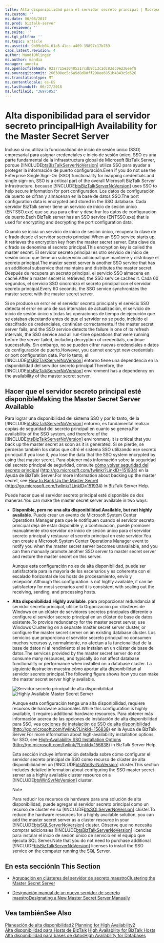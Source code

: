 ```yaml
---
title: Alta disponibilidad para el servidor secreto principal | Microsoft Docs
ms.custom: ''
ms.date: 06/08/2017
ms.prod: biztalk-server
ms.reviewer: ''
ms.suite: ''
ms.tgt_pltfrm: ''
ms.topic: article
ms.assetid: 9b99cb04-61a5-41cc-a409-35897c17b789
caps.latest.revision: 4
author: MandiOhlinger
ms.author: mandia
manager: anneta
ms.openlocfilehash: 9227715e30405217cdb9c13c2dc83dc0e236eef8
ms.sourcegitcommit: 266308ec5c6a9d8d80ff298ee6051b4843c5d626
ms.translationtype: MT
ms.contentlocale: es-ES
ms.lasthandoff: 06/27/2018
ms.locfileid: "36975853"
---
```

# <a name="high-availability-for-the-master-secret-server"></a><span data-ttu-id="407c7-102">Alta disponibilidad para el servidor secreto principal</span><span class="sxs-lookup"><span data-stu-id="407c7-102">High Availability for the Master Secret Server</span></span>
<span data-ttu-id="407c7-103">Incluso si no utiliza la funcionalidad de inicio de sesión único (SSO) empresarial para asignar credenciales e inicio de sesión único, SSO es una parte fundamental de la infraestructura global de Microsoft BizTalk Server, porque [!INCLUDE[btsBizTalkServerNoVersion](../includes/btsbiztalkservernoversion-md.md)] utiliza SSO para ayudar a proteger la información de puerto configuración.</span><span class="sxs-lookup"><span data-stu-id="407c7-103">Even if you do not use the Enterprise Single Sign-On (SSO) functionality for mapping credentials and single sign-on, SSO is a critical part of the overall Microsoft BizTalk Server infrastructure, because [!INCLUDE[btsBizTalkServerNoVersion](../includes/btsbiztalkservernoversion-md.md)] uses SSO to help secure information for port configuration.</span></span> <span data-ttu-id="407c7-104">Los datos de configuración de puerto se cifran y almacenan en la base de datos SSO.</span><span class="sxs-lookup"><span data-stu-id="407c7-104">The port configuration data is encrypted and stored in the SSO database.</span></span> <span data-ttu-id="407c7-105">Cada servidor BizTalk server tiene un servicio de inicio de sesión único (ENTSSO.exe) que se usa para cifrar y descifrar los datos de configuración de puerto.</span><span class="sxs-lookup"><span data-stu-id="407c7-105">Each BizTalk server has an SSO service (ENTSSO.exe) that is used for encrypting and decrypting the port configuration data.</span></span>  
  
 <span data-ttu-id="407c7-106">Cuando se inicia un servicio de inicio de sesión único, recupera la clave de cifrado desde el servidor secreto principal.</span><span class="sxs-lookup"><span data-stu-id="407c7-106">When an SSO service starts up, it retrieves the encryption key from the master secret server.</span></span> <span data-ttu-id="407c7-107">Esta clave de cifrado se denomina el secreto principal.</span><span class="sxs-lookup"><span data-stu-id="407c7-107">This encryption key is called the master secret.</span></span> <span data-ttu-id="407c7-108">El servidor secreto principal es otro servicio de inicio de sesión único que tiene un subservicio adicional que mantiene y distribuye el secreto principal.</span><span class="sxs-lookup"><span data-stu-id="407c7-108">The master secret server is another SSO service that has an additional subservice that maintains and distributes the master secret.</span></span> <span data-ttu-id="407c7-109">Después de recupera un secreto principal, el servicio SSO almacena en caché.</span><span class="sxs-lookup"><span data-stu-id="407c7-109">After a master secret is retrieved, the SSO service caches it.</span></span> <span data-ttu-id="407c7-110">Cada 60 segundos, el servicio SSO sincroniza el secreto principal con el servidor secreto principal.</span><span class="sxs-lookup"><span data-stu-id="407c7-110">Every 60 seconds, the SSO service synchronizes the master secret with the master secret server.</span></span>  
  
 <span data-ttu-id="407c7-111">Si se produce un error en el servidor secreto principal y el servicio SSO detecta el error en uno de sus intervalos de actualización, el servicio de inicio de sesión único y todas las operaciones de tiempo de ejecución que se estaban ejecutando antes de que el servidor no se pudo, incluido el descifrado de credenciales, continúan correctamente.</span><span class="sxs-lookup"><span data-stu-id="407c7-111">If the master secret server fails, and the SSO service detects the failure in one of its refresh intervals, the SSO service and all run-time operations that were running before the server failed, including decryption of credentials, continue successfully.</span></span> <span data-ttu-id="407c7-112">Sin embargo, no se pueden cifrar nuevas credenciales o datos de configuración de puerto.</span><span class="sxs-lookup"><span data-stu-id="407c7-112">However, you cannot encrypt new credentials or port configuration data.</span></span> <span data-ttu-id="407c7-113">Por lo tanto, el [!INCLUDE[btsBizTalkServerNoVersion](../includes/btsbiztalkservernoversion-md.md)] entorno tiene una dependencia en la disponibilidad del servidor secreto principal.</span><span class="sxs-lookup"><span data-stu-id="407c7-113">Therefore, the [!INCLUDE[btsBizTalkServerNoVersion](../includes/btsbiztalkservernoversion-md.md)] environment has a dependency on the availability of the master secret server.</span></span>  
  
## <a name="making-the-master-secret-server-available"></a><span data-ttu-id="407c7-114">Hacer que el servidor secreto principal esté disponible</span><span class="sxs-lookup"><span data-stu-id="407c7-114">Making the Master Secret Server Available</span></span>  
 <span data-ttu-id="407c7-115">Para lograr una disponibilidad del sistema SSO y por lo tanto, de la [!INCLUDE[btsBizTalkServerNoVersion](../includes/btsbiztalkservernoversion-md.md)] entorno, es fundamental realizar copias de seguridad del secreto principal en cuanto se genera.</span><span class="sxs-lookup"><span data-stu-id="407c7-115">For availability of the SSO system, and therefore of the [!INCLUDE[btsBizTalkServerNoVersion](../includes/btsbiztalkservernoversion-md.md)] environment, it is critical that you back up the master secret as soon as it is generated.</span></span> <span data-ttu-id="407c7-116">Si se pierde, se perderán también los datos que cifró el sistema SSO utilizando ese secreto principal.</span><span class="sxs-lookup"><span data-stu-id="407c7-116">If you lose it, you lose the data that the SSO system encrypted by using that master secret.</span></span> <span data-ttu-id="407c7-117">Para obtener más información sobre la seguridad del secreto principal de seguridad, consulte [cómo volver seguridad del secreto principal](http://go.microsoft.com/fwlink/?LinkID=151934) (<http://go.microsoft.com/fwlink/?LinkID=151934>) en la Ayuda de BizTalk Server.</span><span class="sxs-lookup"><span data-stu-id="407c7-117">For more information about backing up the master secret, see [How to Back Up the Master Secret](http://go.microsoft.com/fwlink/?LinkID=151934) (<http://go.microsoft.com/fwlink/?LinkID=151934>) in BizTalk Server Help.</span></span>  
  
 <span data-ttu-id="407c7-118">Puede hacer que el servidor secreto principal esté disponible de dos maneras:</span><span class="sxs-lookup"><span data-stu-id="407c7-118">You can make the master secret server available in two ways:</span></span>  
  
- <span data-ttu-id="407c7-119">**Disponible, pero no una alta disponibilidad**.</span><span class="sxs-lookup"><span data-stu-id="407c7-119">**Available, but not highly available**.</span></span> <span data-ttu-id="407c7-120">Puede crear un evento de Microsoft System Center Operations Manager para que le notifiquen cuando el servidor secreto principal deja de estar disponible y, a continuación, puede promover manualmente otro servidor de inicio de sesión único para el servidor secreto principal y restaurar el secreto principal en este servidor.</span><span class="sxs-lookup"><span data-stu-id="407c7-120">You can create a Microsoft System Center Operations Manager event to notify you when the master secret server becomes unavailable, and you can then manually promote another SSO server to master secret server and restore the master secret on this server.</span></span>  
  
   <span data-ttu-id="407c7-121">Aunque esta configuración no es de alta disponibilidad, puede ser satisfactoria para la mayoría de los escenarios y es coherente con el escalado horizontal de los hosts de procesamiento, envío y recepción.</span><span class="sxs-lookup"><span data-stu-id="407c7-121">Although this configuration is not highly available, it can be satisfactory for most scenarios and it is consistent with scaling out the receiving, sending, and processing hosts.</span></span>  
  
- <span data-ttu-id="407c7-122">**Alta disponibilidad**.</span><span class="sxs-lookup"><span data-stu-id="407c7-122">**Highly available**.</span></span> <span data-ttu-id="407c7-123">para proporcionar redundancia al servidor secreto principal, utilice la Organización por clústeres de Windows en un clúster de servidores secretos principales diferente o configure el servidor secreto principal en un clúster de base de datos existente.</span><span class="sxs-lookup"><span data-stu-id="407c7-123">To provide redundancy for the master secret server, use Windows Clustering on a separate master secret server cluster, or configure the master secret server on an existing database cluster.</span></span> <span data-ttu-id="407c7-124">Los servicios que proporciona el servidor secreto principal no consumen muchos recursos y, normalmente, no afectan a la funcionalidad de la base de datos ni al rendimiento si se instalan en un clúster de base de datos.</span><span class="sxs-lookup"><span data-stu-id="407c7-124">The services provided by the master secret server do not consume many resources, and typically do not affect database functionality or performance when installed on a database cluster.</span></span> <span data-ttu-id="407c7-125">La siguiente ilustración muestra cómo aportar alta disponibilidad al servidor secreto principal.</span><span class="sxs-lookup"><span data-stu-id="407c7-125">The following figure shows how you can make the master secret server highly available.</span></span>  
  
   <span data-ttu-id="407c7-126">![Servidor secreto principal de alta disponibilidad](../core/media/tdi-highava-msscluster.gif "TDI_HighAva_MSSCluster")</span><span class="sxs-lookup"><span data-stu-id="407c7-126">![Highly Available Master Secret Server](../core/media/tdi-highava-msscluster.gif "TDI_HighAva_MSSCluster")</span></span>  
  
   <span data-ttu-id="407c7-127">Aunque esta configuración tenga una alta disponibilidad, requiere recursos de hardware adicionales.</span><span class="sxs-lookup"><span data-stu-id="407c7-127">While this configuration is highly available, it requires additional hardware resources.</span></span> <span data-ttu-id="407c7-128">Para obtener más información acerca de las opciones de instalación de alta disponibilidad para SSO, vea [opciones de instalación de SSO de alta disponibilidad](http://go.microsoft.com/fwlink/?LinkId=156838) (http://go.microsoft.com/fwlink/?LinkId=156838) en la Ayuda de BizTalk Server.</span><span class="sxs-lookup"><span data-stu-id="407c7-128">For more information about high-availability installation options for SSO, see [High-Availability SSO Installation Options](http://go.microsoft.com/fwlink/?LinkId=156838) (http://go.microsoft.com/fwlink/?LinkId=156838) in BizTalk Server Help.</span></span>  
  
   <span data-ttu-id="407c7-129">Esta sección incluye información detallada sobre cómo configurar el servidor secreto principal de SSO como recurso de clúster de alta disponibilidad en un [!INCLUDE[btsWinSvrNoVersion](../includes/btswinsvrnoversion-md.md)] clúster.</span><span class="sxs-lookup"><span data-stu-id="407c7-129">This section includes detailed information about configuring the SSO master secret server as a highly available cluster resource on a [!INCLUDE[btsWinSvrNoVersion](../includes/btswinsvrnoversion-md.md)] cluster.</span></span>  
  
  > [!NOTE]
  >  <span data-ttu-id="407c7-130">Para reducir los recursos de hardware para una solución de alta disponibilidad, puede agregar el servidor secreto principal como un recurso de clúster en su [!INCLUDE[btsSQLServerNoVersion](../includes/btssqlservernoversion-md.md)] clúster.</span><span class="sxs-lookup"><span data-stu-id="407c7-130">To reduce the hardware resources for a highly available solution, you can add the master secret server as a cluster resource in your [!INCLUDE[btsSQLServerNoVersion](../includes/btssqlservernoversion-md.md)] cluster.</span></span> <span data-ttu-id="407c7-131">Observe que no necesita comprar adicionales [!INCLUDE[btsBizTalkServerNoVersion](../includes/btsbiztalkservernoversion-md.md)] licencias para instalar el inicio de sesión único de servicio en el equipo que ejecuta SQL Server.</span><span class="sxs-lookup"><span data-stu-id="407c7-131">Note that you do not need to purchase additional [!INCLUDE[btsBizTalkServerNoVersion](../includes/btsbiztalkservernoversion-md.md)] licenses to install the SSO service on the computer running the SQL Server.</span></span>  
  
## <a name="in-this-section"></a><span data-ttu-id="407c7-132">En esta sección</span><span class="sxs-lookup"><span data-stu-id="407c7-132">In This Section</span></span>  
  
-   [<span data-ttu-id="407c7-133">Agrupación en clústeres del servidor de secreto maestro</span><span class="sxs-lookup"><span data-stu-id="407c7-133">Clustering the Master Secret Server</span></span>](../technical-guides/clustering-the-master-secret-server.md)  
  
-   [<span data-ttu-id="407c7-134">Designación manual de un nuevo servidor de secreto maestro</span><span class="sxs-lookup"><span data-stu-id="407c7-134">Designating a New Master Secret Server Manually</span></span>](../technical-guides/designating-a-new-master-secret-server-manually.md)  
  
## <a name="see-also"></a><span data-ttu-id="407c7-135">Vea también</span><span class="sxs-lookup"><span data-stu-id="407c7-135">See Also</span></span>  
 <span data-ttu-id="407c7-136">[Planeación de alta disponibilidad2](../technical-guides/planning-for-high-availability2.md) </span><span class="sxs-lookup"><span data-stu-id="407c7-136">[Planning for High Availability2](../technical-guides/planning-for-high-availability2.md) </span></span>  
 <span data-ttu-id="407c7-137">[Alta disponibilidad para Hosts de BizTalk](../technical-guides/high-availability-for-biztalk-hosts.md) </span><span class="sxs-lookup"><span data-stu-id="407c7-137">[High Availability for BizTalk Hosts](../technical-guides/high-availability-for-biztalk-hosts.md) </span></span>  
 [<span data-ttu-id="407c7-138">Alta disponibilidad para bases de datos</span><span class="sxs-lookup"><span data-stu-id="407c7-138">High Availability for Databases</span></span>](../technical-guides/high-availability-for-databases.md)